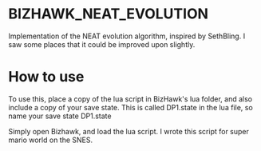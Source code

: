 # BIZHAWK_NEAT_EVOLUTION
Implementation of the NEAT evolution algorithm, inspired by SethBling.
I saw some places that it could be improved upon slightly.

# How to use
To use this, place a copy of the lua script in BizHawk's lua folder, and also include a copy of your save state. This is called DP1.state in the lua file, so name your save state DP1.state

Simply open Bizhawk, and load the lua script. I wrote this script for super mario world on the SNES.
